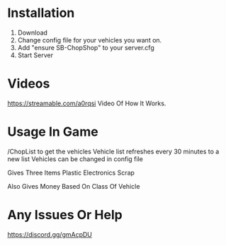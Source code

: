 
# Installation

1. Download 
2. Change config file for your vehicles you want on.
3. Add "ensure SB-ChopShop" to your server.cfg
4. Start Server 

# Videos 

https://streamable.com/a0rqsi Video Of How It Works.


# Usage In Game

/ChopList to get the vehicles 
Vehicle list refreshes every 30 minutes to a new list
Vehicles can be changed in config file

Gives Three Items
Plastic
Electronics
Scrap 

Also Gives Money Based On Class Of Vehicle

# Any Issues Or Help 
https://discord.gg/gmAcpDU
